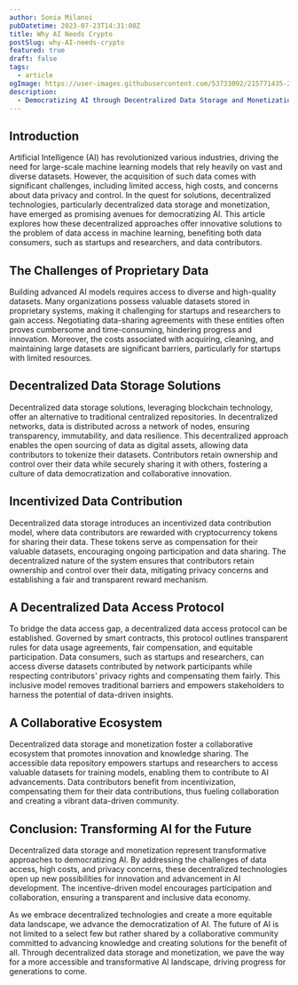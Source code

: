 ```yaml
---
author: Sonia Milanoi
pubDatetime: 2023-07-23T14:31:00Z
title: Why AI Needs Crypto
postSlug: why-AI-needs-crypto
featured: true
draft: false
tags:
  - article
ogImage: https://user-images.githubusercontent.com/53733092/215771435-25408246-2309-4f8b-a781-1f3d93bdf0ec.png
description:
  - Democratizing AI through Decentralized Data Storage and Monetization: Advancing Access and Innovation
---
```


## Introduction

Artificial Intelligence (AI) has revolutionized various industries, driving the need for large-scale machine learning models that rely heavily on vast and diverse datasets. 
However, the acquisition of such data comes with significant challenges, including limited access, high costs, and concerns about data privacy and control. 
In the quest for solutions, decentralized technologies, particularly decentralized data storage and monetization, have emerged as promising avenues for democratizing AI. 
This article explores how these decentralized approaches offer innovative solutions to the problem of data access in machine learning, benefiting both data consumers, such as startups and researchers, and data contributors.

## The Challenges of Proprietary Data

Building advanced AI models requires access to diverse and high-quality datasets. Many organizations possess valuable datasets stored in proprietary systems, making it challenging for startups and researchers to gain access. 
Negotiating data-sharing agreements with these entities often proves cumbersome and time-consuming, hindering progress and innovation. Moreover, the costs associated with acquiring, cleaning, and maintaining large datasets are significant barriers, particularly for startups with limited resources.

## Decentralized Data Storage Solutions

Decentralized data storage solutions, leveraging blockchain technology, offer an alternative to traditional centralized repositories. In decentralized networks, data is distributed across a network of nodes, ensuring transparency, immutability, and data resilience. 
This decentralized approach enables the open sourcing of data as digital assets, allowing data contributors to tokenize their datasets. Contributors retain ownership and control over their data while securely sharing it with others, fostering a culture of data democratization and collaborative innovation.

## Incentivized Data Contribution

Decentralized data storage introduces an incentivized data contribution model, where data contributors are rewarded with cryptocurrency tokens for sharing their data. These tokens serve as compensation for their valuable datasets, encouraging ongoing participation and data sharing. 
The decentralized nature of the system ensures that contributors retain ownership and control over their data, mitigating privacy concerns and establishing a fair and transparent reward mechanism.

## A Decentralized Data Access Protocol

To bridge the data access gap, a decentralized data access protocol can be established. Governed by smart contracts, this protocol outlines transparent rules for data usage agreements, fair compensation, and equitable participation. 
Data consumers, such as startups and researchers, can access diverse datasets contributed by network participants while respecting contributors' privacy rights and compensating them fairly. This inclusive model removes traditional barriers and empowers stakeholders to harness the potential of data-driven insights.

## A Collaborative Ecosystem

Decentralized data storage and monetization foster a collaborative ecosystem that promotes innovation and knowledge sharing. The accessible data repository empowers startups and researchers to access valuable datasets for training models, enabling them to contribute to AI advancements. 
Data contributors benefit from incentivization, compensating them for their data contributions, thus fueling collaboration and creating a vibrant data-driven community.

## Conclusion: Transforming AI for the Future

Decentralized data storage and monetization represent transformative approaches to democratizing AI. By addressing the challenges of data access, high costs, and privacy concerns, these decentralized technologies open up new possibilities for innovation and advancement in AI development. 
The incentive-driven model encourages participation and collaboration, ensuring a transparent and inclusive data economy.

As we embrace decentralized technologies and create a more equitable data landscape, we advance the democratization of AI. The future of AI is not limited to a select few but rather shared by a collaborative community committed to advancing knowledge and creating solutions for the benefit of all. 
Through decentralized data storage and monetization, we pave the way for a more accessible and transformative AI landscape, driving progress for generations to come.
